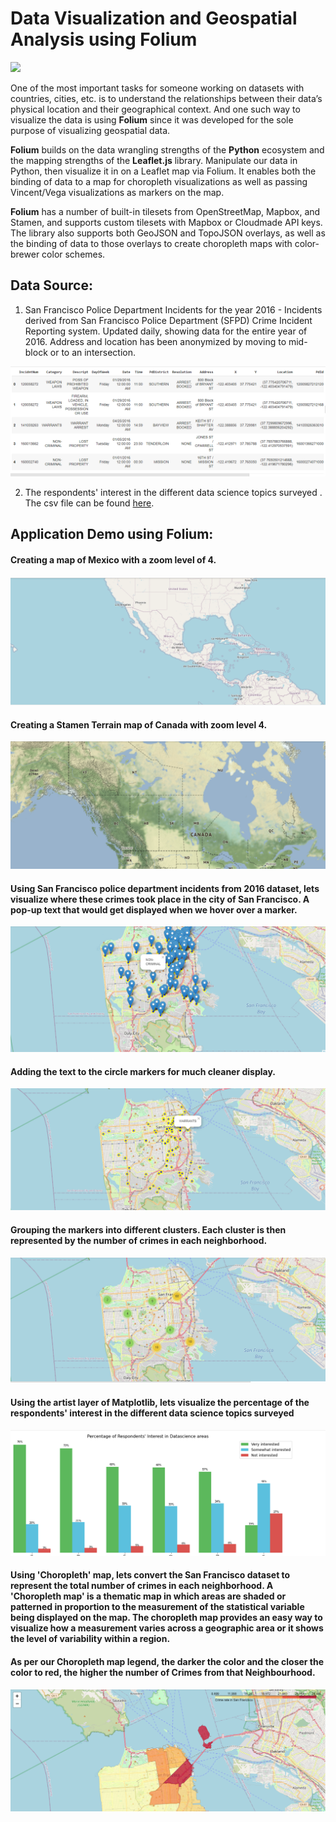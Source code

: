 # Data Visualization and Geospatial Analysis using Folium

<img src="https://media2.giphy.com/media/3ov9k06VQ0SU6f15rW/giphy.gif?cid=790b76114e7ed87fe72e540b6641f7c468c4ecb1693f9d7a&rid=giphy.gif&ct=g" />


One of the most important tasks for someone working on datasets with countries, cities, etc. is to understand the relationships between their data’s physical location and their geographical context.  And one such way to visualize the data is using <b>Folium</b> since it was developed for the sole purpose of visualizing geospatial data. 

<b>Folium</b> builds on the data wrangling strengths of the <b>Python</b> ecosystem and the mapping strengths of the <b>Leaflet.js</b> library. Manipulate our data in Python, then visualize it in on a Leaflet map via Folium. It enables both the binding of data to a map for choropleth visualizations as well as passing Vincent/Vega visualizations as markers on the map.

<b>Folium</b> has a number of built-in tilesets from OpenStreetMap, Mapbox, and Stamen, and supports custom tilesets with Mapbox or Cloudmade API keys. The library also supports both GeoJSON and TopoJSON overlays, as well as the binding of data to those overlays to create choropleth maps with color-brewer color schemes.

</hr>

## Data Source:

1. San Francisco Police Department Incidents for the year 2016 - Incidents derived from San Francisco Police Department (SFPD) Crime Incident Reporting system. Updated daily, showing data for the entire year of 2016. Address and location has been anonymized by moving to mid-block or to an intersection.

<img src="https://github.com/J-R-1/J-R-1/blob/main/Data%20Visualization%20using%20Folium/PI_2016.png" />


2. The respondents' interest in the different data science topics surveyed . The csv file can be found 
<a href="https://github.com/J-R-1/J-R-1/blob/main/Data%20Visualization%20using%20Folium/Topic_Survey_Assignment%20(1).csv">here</a>.

</hr>

## Application Demo using Folium:

#### Creating a map of Mexico with a zoom level of 4.

<img src="https://github.com/J-R-1/J-R-1/blob/main/Data%20Visualization%20using%20Folium/sc_mex.png" />

</hr>

#### Creating a Stamen Terrain map of Canada with zoom level 4.

<img src="https://github.com/J-R-1/J-R-1/blob/main/Data%20Visualization%20using%20Folium/sc_canada.png" />

</hr>

#### Using San Francisco police department incidents from 2016 dataset, lets visualize where these crimes took place in the city of San Francisco. A pop-up text that would get displayed when we hover over a marker.

<img src="https://github.com/J-R-1/J-R-1/blob/main/Data%20Visualization%20using%20Folium/sf_popup.png" />

</hr>

####  Adding the text to the circle markers for much cleaner display.

<img src="https://github.com/J-R-1/J-R-1/blob/main/Data%20Visualization%20using%20Folium/sf_cm.png" />

</hr>

#### Grouping the markers into different clusters. Each cluster is then represented by the number of crimes in each neighborhood.

<img src="https://github.com/J-R-1/J-R-1/blob/main/Data%20Visualization%20using%20Folium/sf_cluster.png" />

</hr>

#### Using the artist layer of Matplotlib, lets visualize the percentage of the respondents' interest in the different data science topics surveyed

<img src="https://github.com/J-R-1/J-R-1/blob/main/Data%20Visualization%20using%20Folium/sc_ds.png" />

</hr>

#### Using 'Choropleth' map, lets convert the San Francisco dataset to represent the total number of crimes in each neighborhood. A 'Choropleth map' is a thematic map in which areas are shaded or patterned in proportion to the measurement of the statistical variable being displayed on the map. The choropleth map provides an easy way to visualize how a measurement varies across a geographic area or it shows the level of variability within a region.

#### As per our Choropleth map legend, the darker the color and the closer the color to red, the higher the number of Crimes from that Neighbourhood.


<img src="https://github.com/J-R-1/J-R-1/blob/main/Data%20Visualization%20using%20Folium/sf_choro.png" />


